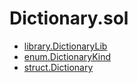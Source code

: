 # Dictionary.sol

<!-- START_INDEX -->
- [library.DictionaryLib](./library.DictionaryLib.md)
- [enum.DictionaryKind](./enum.DictionaryKind.md)
- [struct.Dictionary](./struct.Dictionary.md)

<!-- END_INDEX -->
